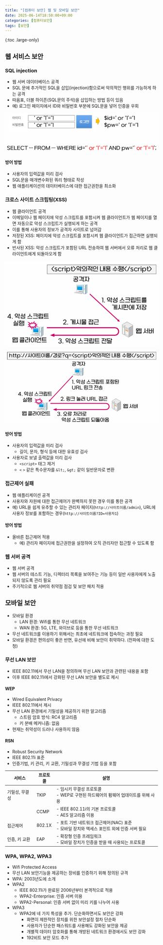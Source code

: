 ```yaml
---
title: "[컴퓨터 보안] 웹 및 모바일 보안"
date: 2025-06-14T18:50:00+09:00
categories: [컴퓨터보안]
tags: [보안]
---
```


{:toc .large-only}

## 웹 서비스 보안

### SQL injection

- 웹 서버 데이터베이스 공격
- SQL 문에 추가적인 SQL을 삽입(injection)함으로써 악의적인 행위를 가능하게 하는 공격
- 따옴표, 더블 하이픈(SQL문의 주석)을 삽입하는 방법 등이 있음
- 예) 로그인 페이지에서 ID와 비밀번호 부분에 SQL문을 넣어 인증을 우회

<img src="../../assets/img/blog/computer_security/2025-06-14-computer-security_web+mobile_01.png" />

#### 방어 방법

- 사용자의 입력값을 미리 검사
- SQL문을 매개변수화된 쿼리 형태로 작성
- 웹 애플리케이션의 데이터베이스에 대한 접근권한을 최소화

### 크로스 사이트 스크립팅(XSS)

- 웹 클라이언트 공격
- 이메일이나 웹 페이지에 악성 스크립트를 포함시켜 웹 클라이언트가 웹 페이지를 열면 자동으로 악성 스크립트가 실행되게 하는 공격
- 이를 통해 사용자의 정보가 공격자 사이트로 넘어감
- 저장된 XSS: 페이지에 악성 스크립트를 포함시켜 웹 클라이언트가 접근하면 실행되게 함
- 반사된 XSS: 악성 스크립트가 포함된 URL 전송하여 웹 서버에서 오류 처리로 웹 클라이언트에게 되돌아오게 함

<img src="../../assets/img/blog/computer_security/2025-06-14-computer-security_web+mobile_02.png" style="margin-top:5px;"/>
<img src="../../assets/img/blog/computer_security/2025-06-14-computer-security_web+mobile_03.png" style="margin-top:10px;"/>

#### 방어 방법

- 사용자의 입력값을 미리 검사
  - 길이, 문자, 형식 등에 대한 유효성 검사
- 사용자로 보낼 출력값을 미리 검사
  - `<script>` 태그 제거
  - `<` `>` 같은 특수문자를 `&lt;`, `&gt;` 같이 일반문자로 변환

### 접근제어 실패

- 웹 애플리케이션 공격
- 사용자와 자원에 대한 접근제어가 완벽하지 못한 경우 이를 통한 공격
- 예) URL을 쉽게 유추할 수 있는 관리자 페이지(`http://사이트이름/admin`), URL에 사용자 정보를 포함하는 경우(`http://사이트이름?ID=사용자1`)

#### 방어 방법

- 올바른 접근제어 적용
  - 예) 관리자 페이지에 접근권한을 설정하여 오직 관리자만 접근할 수 있도록 함

### 웹 서버 공격

- 웹 서버 공격
- 웹 서버의 테스트 기능, 디렉터리 목록을 보여주는 기능 등이 일반 사용자에게 노출되지 않도록 관리 필요
- 주기적으로 웹 서버의 취약점 점검 및 보안 패치 적용

## 모바일 보안

- 모바일 환경
  - LAN 환경: Wifi를 통한 무선 네트워크
  - WAN 환경: 5G, LTE, 와이브로 등을 통한 무선 네트워크
- 무선 네트워크를 이용하기 위해서는 최초에 네트워크에 접속하는 과정 필요
- 모바일 환경은 편의성이 좋은 반면, 유선에 비해 보안이 취약하다. (전파에 대한 도청)

### 무선 LAN 보안

- IEEE 802.11에서 무선 LAN을 정의하며 무선 LAN 보안과 관련된 내용을 포함
- 이후 IEEE 802.11i에서 강화된 무선 LAN 보안을 별도로 제시

#### WEP

- Wired Equivalent Privacy
- IEEE 802.11에서 제시
- 무선 LAN 환경에서 기밀성을 제공하기 위한 알고리즘
  - 스트림 암호 방식: RC4 알고리즘
  - 키 분배 메커니즘: 없음
- 현재는 취약성이 드러나 사용하지 않음

#### RSN

- Robust Security Network
- IEEE 802.11i 표준
- 인증기법, 키 관리, 키 교환, 기밀성과 무결성 기법 등을 포함

| 서비스         | 프로토콜 | 설명                                                                                          |
| -------------- | -------- | --------------------------------------------------------------------------------------------- |
| 기밀성, 무결성 | TKIP     | - 임시키 무결성 프로토콜<br/>- WEP로 구현된 하드웨어의 펌웨어 업데이트를 위해 사용            |
|                | CCMP     | - IEEE 802.11i의 기본 프로토콜<br/>- AES 알고리즘 이용                                        |
| 접근제어       | 802.1X   | - 포트 기반 네트워크 접근제어(NAC) 표준<br/>- 모바일 장치와 액세스 포인트 외에 인증 서버 필요 |
| 인증, 키 교환  | EAP      | - 확장형 인증 프레임워크<br/>- 모바일 장치가 인증을 받을 때 사용되는 프로토콜                 |

### WPA, WPA2, WPA3

- Wifi Protected Access
- 무선 LAN 보안기능을 제공하는 장비를 인증하기 위해 정의된 규격
- WPA: 2003년도에 소개
- WPA2
  - IEEE 802.11i가 완료된 2006년부터 본격적으로 적용
  - WPA2-Enterprise: 인증 서버 이용
  - WPA2-Personal: 인증 서버 없이 미리 키를 나누어 사용
- WPA3
  - WPA2에 네 가지 특성을 추가. 단순화하면서도 보안은 강화
    - 화면이 제한적인 장치를 위한 보안설정 절차 단순화
    - 사용자가 단순한 패스워드를 사용해도 강화된 보안을 제공
    - 개별적 데이터 암호화를 통해 개방된 네트워크 환경에서도 보안 강화
    - 192비트 보안 모드 추가
